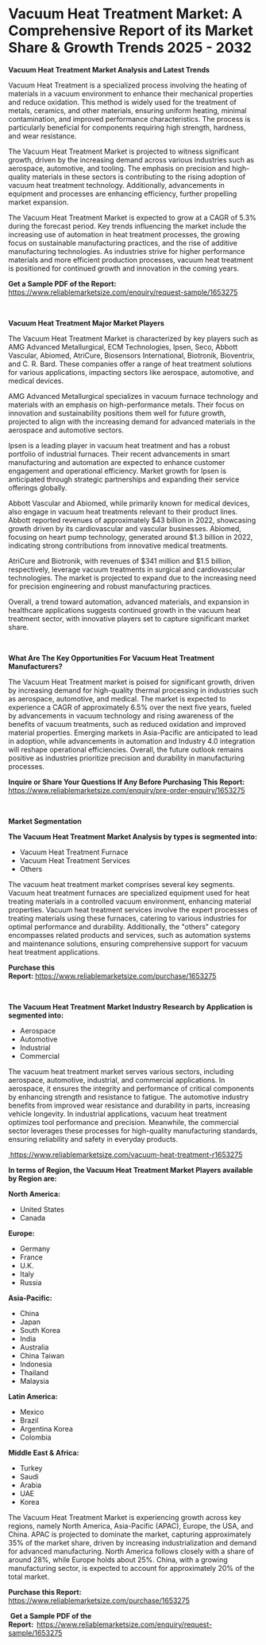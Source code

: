 <p><h1>Vacuum Heat Treatment Market: A Comprehensive Report of its Market Share & Growth Trends 2025 - 2032</h1></p><p><strong>Vacuum Heat Treatment Market Analysis and Latest Trends</strong></p>
<p><p>Vacuum Heat Treatment is a specialized process involving the heating of materials in a vacuum environment to enhance their mechanical properties and reduce oxidation. This method is widely used for the treatment of metals, ceramics, and other materials, ensuring uniform heating, minimal contamination, and improved performance characteristics. The process is particularly beneficial for components requiring high strength, hardness, and wear resistance.</p><p>The Vacuum Heat Treatment Market is projected to witness significant growth, driven by the increasing demand across various industries such as aerospace, automotive, and tooling. The emphasis on precision and high-quality materials in these sectors is contributing to the rising adoption of vacuum heat treatment technology. Additionally, advancements in equipment and processes are enhancing efficiency, further propelling market expansion.</p><p>The Vacuum Heat Treatment Market is expected to grow at a CAGR of 5.3% during the forecast period. Key trends influencing the market include the increasing use of automation in heat treatment processes, the growing focus on sustainable manufacturing practices, and the rise of additive manufacturing technologies. As industries strive for higher performance materials and more efficient production processes, vacuum heat treatment is positioned for continued growth and innovation in the coming years.</p></p>
<p><strong>Get a Sample PDF of the Report:&nbsp;</strong> <a href="https://www.reliablemarketsize.com/enquiry/request-sample/1653275?utm_campaign=2634&utm_medium=2&utm_source=Github&utm_content=ia&utm_term=16042025&utm_id=vacuum-heat-treatment">https://www.reliablemarketsize.com/enquiry/request-sample/1653275</a></p>
<p>&nbsp;</p>
<p><strong>Vacuum Heat Treatment Major Market Players</strong></p>
<p><p>The Vacuum Heat Treatment Market is characterized by key players such as AMG Advanced Metallurgical, ECM Technologies, Ipsen, Seco, Abbott Vascular, Abiomed, AtriCure, Biosensors International, Biotronik, Bioventrix, and C. R. Bard. These companies offer a range of heat treatment solutions for various applications, impacting sectors like aerospace, automotive, and medical devices.</p><p>AMG Advanced Metallurgical specializes in vacuum furnace technology and materials with an emphasis on high-performance metals. Their focus on innovation and sustainability positions them well for future growth, projected to align with the increasing demand for advanced materials in the aerospace and automotive sectors.</p><p>Ipsen is a leading player in vacuum heat treatment and has a robust portfolio of industrial furnaces. Their recent advancements in smart manufacturing and automation are expected to enhance customer engagement and operational efficiency. Market growth for Ipsen is anticipated through strategic partnerships and expanding their service offerings globally.</p><p>Abbott Vascular and Abiomed, while primarily known for medical devices, also engage in vacuum heat treatments relevant to their product lines. Abbott reported revenues of approximately $43 billion in 2022, showcasing growth driven by its cardiovascular and vascular businesses. Abiomed, focusing on heart pump technology, generated around $1.3 billion in 2022, indicating strong contributions from innovative medical treatments.</p><p>AtriCure and Biotronik, with revenues of $341 million and $1.5 billion, respectively, leverage vacuum treatments in surgical and cardiovascular technologies. The market is projected to expand due to the increasing need for precision engineering and robust manufacturing practices.</p><p>Overall, a trend toward automation, advanced materials, and expansion in healthcare applications suggests continued growth in the vacuum heat treatment sector, with innovative players set to capture significant market share.</p></p>
<p>&nbsp;</p>
<p><strong>What Are The Key Opportunities For Vacuum Heat Treatment Manufacturers?</strong></p>
<p><p>The Vacuum Heat Treatment market is poised for significant growth, driven by increasing demand for high-quality thermal processing in industries such as aerospace, automotive, and medical. The market is expected to experience a CAGR of approximately 6.5% over the next five years, fueled by advancements in vacuum technology and rising awareness of the benefits of vacuum treatments, such as reduced oxidation and improved material properties. Emerging markets in Asia-Pacific are anticipated to lead in adoption, while advancements in automation and Industry 4.0 integration will reshape operational efficiencies. Overall, the future outlook remains positive as industries prioritize precision and durability in manufacturing processes.</p></p>
<p><strong>Inquire or Share Your Questions If Any Before Purchasing This Report:</strong> <a href="https://www.reliablemarketsize.com/enquiry/pre-order-enquiry/1653275?utm_campaign=2634&utm_medium=2&utm_source=Github&utm_content=ia&utm_term=16042025&utm_id=vacuum-heat-treatment">https://www.reliablemarketsize.com/enquiry/pre-order-enquiry/1653275</a></p>
<p>&nbsp;</p>
<p><strong>Market Segmentation</strong></p>
<p><strong>The Vacuum Heat Treatment Market Analysis by types is segmented into:</strong></p>
<p><ul><li>Vacuum Heat Treatment Furnace</li><li>Vacuum Heat Treatment Services</li><li>Others</li></ul></p>
<p><p>The vacuum heat treatment market comprises several key segments. Vacuum heat treatment furnaces are specialized equipment used for heat treating materials in a controlled vacuum environment, enhancing material properties. Vacuum heat treatment services involve the expert processes of treating materials using these furnaces, catering to various industries for optimal performance and durability. Additionally, the "others" category encompasses related products and services, such as automation systems and maintenance solutions, ensuring comprehensive support for vacuum heat treatment applications.</p></p>
<p><strong>Purchase this Report:&nbsp;</strong><a href="https://www.reliablemarketsize.com/purchase/1653275?utm_campaign=2634&utm_medium=2&utm_source=Github&utm_content=ia&utm_term=16042025&utm_id=vacuum-heat-treatment">https://www.reliablemarketsize.com/purchase/1653275</a></p>
<p>&nbsp;</p>
<p><strong>The Vacuum Heat Treatment Market Industry Research by Application is segmented into:</strong></p>
<p><ul><li>Aerospace</li><li>Automotive</li><li>Industrial</li><li>Commercial</li></ul></p>
<p><p>The vacuum heat treatment market serves various sectors, including aerospace, automotive, industrial, and commercial applications. In aerospace, it ensures the integrity and performance of critical components by enhancing strength and resistance to fatigue. The automotive industry benefits from improved wear resistance and durability in parts, increasing vehicle longevity. In industrial applications, vacuum heat treatment optimizes tool performance and precision. Meanwhile, the commercial sector leverages these processes for high-quality manufacturing standards, ensuring reliability and safety in everyday products.</p></p>
<p><a href="https://www.reliablemarketsize.com/vacuum-heat-treatment-r1653275?utm_campaign=2634&utm_medium=2&utm_source=Github&utm_content=ia&utm_term=16042025&utm_id=vacuum-heat-treatment">&nbsp;https://www.reliablemarketsize.com/vacuum-heat-treatment-r1653275</a></p>
<p><strong>In terms of Region, the Vacuum Heat Treatment Market Players available by Region are:</strong></p>
<p>
    <p> <strong> North America: </strong>
        <ul>
            <li>United States</li>
            <li>Canada</li>
        </ul>
        </p> 
    <p> <strong> Europe: </strong>
        <ul>
            <li>Germany</li>
            <li>France</li>
            <li>U.K.</li>
            <li>Italy</li>
            <li>Russia</li>
        </ul>
        </p> 
    <p> <strong> Asia-Pacific: </strong>
        <ul>
            <li>China</li>
            <li>Japan</li>
            <li>South Korea</li>
            <li>India</li>
            <li>Australia</li>
            <li>China Taiwan</li>
            <li>Indonesia</li>
            <li>Thailand</li>
            <li>Malaysia</li>
        </ul>
        </p> 
    <p> <strong> Latin America: </strong>
        <ul>
            <li>Mexico</li>
            <li>Brazil</li>
            <li>Argentina Korea</li>
            <li>Colombia</li>
        </ul>
        </p> 
    <p> <strong> Middle East & Africa: </strong>
        <ul>
            <li>Turkey</li>
            <li>Saudi</li>
            <li>Arabia</li>
            <li>UAE</li>
            <li>Korea</li>
        </ul>
    </p>
    </p>
<p><p>The Vacuum Heat Treatment Market is experiencing growth across key regions, namely North America, Asia-Pacific (APAC), Europe, the USA, and China. APAC is projected to dominate the market, capturing approximately 35% of the market share, driven by increasing industrialization and demand for advanced manufacturing. North America follows closely with a share of around 28%, while Europe holds about 25%. China, with a growing manufacturing sector, is expected to account for approximately 20% of the total market.</p></p>
<p><strong>Purchase this Report: </strong><a href="https://www.reliablemarketsize.com/purchase/1653275?utm_campaign=2634&utm_medium=2&utm_source=Github&utm_content=ia&utm_term=16042025&utm_id=vacuum-heat-treatment">https://www.reliablemarketsize.com/purchase/1653275</a></p>
<p>&nbsp;<strong>Get a Sample PDF of the Report:&nbsp;&nbsp;</strong><a href="https://www.reliablemarketsize.com/enquiry/request-sample/1653275?utm_campaign=2634&utm_medium=2&utm_source=Github&utm_content=ia&utm_term=16042025&utm_id=vacuum-heat-treatment">https://www.reliablemarketsize.com/enquiry/request-sample/1653275</a></p>
<p><strong></strong></p>
<p><p></p><p></p><p></p></p>